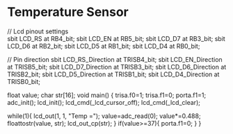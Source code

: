 # Temperature Sensor<br/>
// Lcd pinout settings  
sbit LCD_RS at RB4_bit;
sbit LCD_EN at RB5_bit;
sbit LCD_D7 at RB3_bit;
sbit LCD_D6 at RB2_bit;
sbit LCD_D5 at RB1_bit;
sbit LCD_D4 at RB0_bit;

// Pin direction
sbit LCD_RS_Direction at TRISB4_bit;
sbit LCD_EN_Direction at TRISB5_bit;
sbit LCD_D7_Direction at TRISB3_bit;
sbit LCD_D6_Direction at TRISB2_bit;
sbit LCD_D5_Direction at TRISB1_bit;
sbit LCD_D4_Direction at TRISB0_bit;


float value;
char str[16];
void main() {
  trisa.f0=1;
  trisa.f1=0;
  porta.f1=1;
  adc_init();
  lcd_init();
  lcd_cmd(_lcd_cursor_off);
  lcd_cmd(_lcd_clear);

  while(1){
  lcd_out(1, 1, "Temp =");
  value=adc_read(0);
  value*=0.488;
  floattostr(value, str);
  lcd_out_cp(str);
   }
    if(value>=37){
    porta.f1=0;
    }
} 
